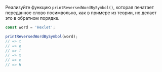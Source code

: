 
Реализуйте функцию `printReversedWordBySymbol()`, которая печатает переданное слово посимвольно, как в примере из теории, но делает это в обратном порядке.

```javascript
const word = 'Hexlet';

printReversedWordBySymbol(word);
// => t
// => e
// => l
// => x
// => e
// => H
```
